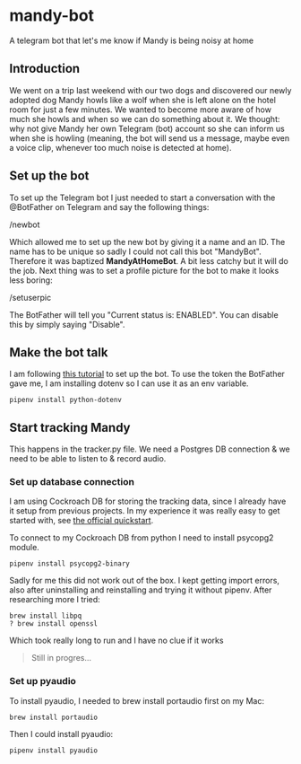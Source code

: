 # mandy-bot
A telegram bot that let's me know if Mandy is being noisy at home

## Introduction
We went on a trip last weekend with our two dogs and discovered our newly adopted dog Mandy howls like a wolf when she is left alone on the hotel room for just a few minutes. We wanted to become more aware of how much she howls and when so we can do something about it. We thought: why not give Mandy her own Telegram (bot) account so she can inform us when she is howling (meaning, the bot will send us a message, maybe even a voice clip, whenever too much noise is detected at home).

## Set up the bot
To set up the Telegram bot I just needed to start a conversation with the @BotFather on Telegram and say the following things:

/newbot

Which allowed me to set up the new bot by giving it a name and an ID. The name has to be unique so sadly I could not call this bot "MandyBot". Therefore it was baptized **MandyAtHomeBot**. A bit less catchy but it will do the job. Next thing was to set a profile picture for the bot to make it looks less boring:

/setuserpic

The BotFather will tell you "Current status is: ENABLED". You can disable this by simply saying "Disable".

## Make the bot talk
I am following [this tutorial](https://www.codementor.io/@karandeepbatra/part-1-how-to-create-a-telegram-bot-in-python-in-under-10-minutes-19yfdv4wrq) to set up the bot. To use the token the BotFather gave me, I am installing dotenv so I can use it as an env variable.

```
pipenv install python-dotenv
```

## Start tracking Mandy
This happens in the tracker.py file. We need a Postgres DB connection & we need to be able to listen to & record audio.

### Set up database connection
I am using Cockroach DB for storing the tracking data, since I already have it setup from previous projects. In my experience it was really easy to get started with, see [the official quickstart](https://www.cockroachlabs.com/docs/cockroachcloud/quickstart). 

To connect to my Cockroach DB from python I need to install psycopg2 module.

```
pipenv install psycopg2-binary
```

Sadly for me this did not work out of the box. I kept getting import errors, also after uninstalling and reinstalling and trying it without pipenv. After researching more I tried:

```
brew install libpq
? brew install openssl
```

Which took really long to run and I have no clue if it works

> Still in progres...

### Set up pyaudio
To install pyaudio, I needed to brew install portaudio first on my Mac:

```
brew install portaudio
```

Then I could install pyaudio:

```
pipenv install pyaudio
```
